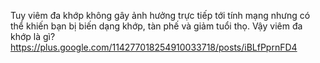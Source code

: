 Tuy viêm đa khớp không gây ảnh hưởng trực tiếp tới tính mạng nhưng có thể khiến bạn bị biến dạng khớp, tàn phế và giảm tuổi thọ. Vậy viêm đa khớp là gì?
https://plus.google.com/114277018254910033718/posts/iBLfPprnFD4

